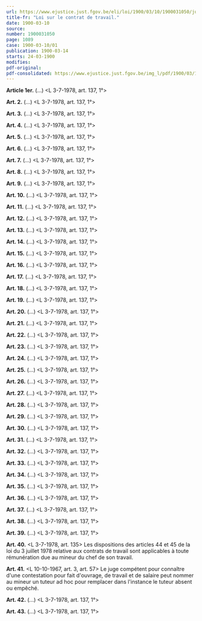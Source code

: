 ```yaml
---
url: https://www.ejustice.just.fgov.be/eli/loi/1900/03/10/1900031050/justel
title-fr: "Loi sur le contrat de travail."
date: 1900-03-10
source:
number: 1900031050
page: 1089
case: 1900-03-10/01
publication: 1900-03-14
starts: 24-03-1900
modifies:
pdf-original:
pdf-consolidated: https://www.ejustice.just.fgov.be/img_l/pdf/1900/03/10/1900031050_F.pdf
---
```


**Article 1er.** (...) <L 3-7-1978, art. 137, 1°>

**Art. 2.** (...) <L 3-7-1978, art. 137, 1°>

**Art. 3.** (...) <L 3-7-1978, art. 137, 1°>

**Art. 4.** (...) <L 3-7-1978, art. 137, 1°>

**Art. 5.** (...) <L 3-7-1978, art. 137, 1°>

**Art. 6.** (...) <L 3-7-1978, art. 137, 1°>

**Art. 7.** (...) <L 3-7-1978, art. 137, 1°>

**Art. 8.** (...) <L 3-7-1978, art. 137, 1°>

**Art. 9.** (...) <L 3-7-1978, art. 137, 1°>

**Art. 10.** (...) <L 3-7-1978, art. 137, 1°>

**Art. 11.** (...) <L 3-7-1978, art. 137, 1°>

**Art. 12.** (...) <L 3-7-1978, art. 137, 1°>

**Art. 13.** (...) <L 3-7-1978, art. 137, 1°>

**Art. 14.** (...) <L 3-7-1978, art. 137, 1°>

**Art. 15.** (...) <L 3-7-1978, art. 137, 1°>

**Art. 16.** (...) <L 3-7-1978, art. 137, 1°>

**Art. 17.** (...) <L 3-7-1978, art. 137, 1°>

**Art. 18.** (...) <L 3-7-1978, art. 137, 1°>

**Art. 19.** (...) <L 3-7-1978, art. 137, 1°>

**Art. 20.** (...) <L 3-7-1978, art. 137, 1°>

**Art. 21.** (...) <L 3-7-1978, art. 137, 1°>

**Art. 22.** (...) <L 3-7-1978, art. 137, 1°>

**Art. 23.** (...) <L 3-7-1978, art. 137, 1°>

**Art. 24.** (...) <L 3-7-1978, art. 137, 1°>

**Art. 25.** (...) <L 3-7-1978, art. 137, 1°>

**Art. 26.** (...) <L 3-7-1978, art. 137, 1°>

**Art. 27.** (...) <L 3-7-1978, art. 137, 1°>

**Art. 28.** (...) <L 3-7-1978, art. 137, 1°>

**Art. 29.** (...) <L 3-7-1978, art. 137, 1°>

**Art. 30.** (...) <L 3-7-1978, art. 137, 1°>

**Art. 31.** (...) <L 3-7-1978, art. 137, 1°>

**Art. 32.** (...) <L 3-7-1978, art. 137, 1°>

**Art. 33.** (...) <L 3-7-1978, art. 137, 1°>

**Art. 34.** (...) <L 3-7-1978, art. 137, 1°>

**Art. 35.** (...) <L 3-7-1978, art. 137, 1°>

**Art. 36.** (...) <L 3-7-1978, art. 137, 1°>

**Art. 37.** (...) <L 3-7-1978, art. 137, 1°>

**Art. 38.** (...) <L 3-7-1978, art. 137, 1°>

**Art. 39.** (...) <L 3-7-1978, art. 137, 1°>

**Art. 40.** <L 3-7-1978, art. 135> Les dispositions des articles 44 et 45 de la loi du 3 juillet 1978 relative aux contrats de travail sont applicables à toute rémunération due au mineur du chef de son travail.

**Art. 41.** <L 10-10-1967, art. 3, art. 57> Le juge compétent pour connaître d'une contestation pour fait d'ouvrage, de travail et de salaire peut nommer au mineur un tuteur ad hoc pour remplacer dans l'instance le tuteur absent ou empêché.

**Art. 42.** (...) <L 3-7-1978, art. 137, 1°>

**Art. 43.** (...) <L 3-7-1978, art. 137, 1°>
